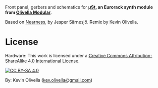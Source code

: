 Front panel, gerbers and schematics for **[μSt](https://www.modulargrid.net/e/other-unknown-%CE%BCst), an Eurorack synth module from [Olivella Modular](https://linktr.ee/olivella)**.

Based on [Nearness](https://github.com/sarnesjo/nearness), by Jesper Särnesjö. Remix by Kevin Olivella.

License
=======

Hardware: This work is licensed under a
[Creative Commons Attribution-ShareAlike 4.0 International License][cc-by-sa].

[![CC BY-SA 4.0][cc-by-sa-image]][cc-by-sa]

[cc-by-sa]: http://creativecommons.org/licenses/by-sa/4.0/
[cc-by-sa-image]: https://licensebuttons.net/l/by-sa/4.0/88x31.png
[cc-by-sa-shield]: https://img.shields.io/badge/License-CC%20BY--SA%204.0-lightgrey.svg

By: Kevin Olivella (kev.olivella@gmail.com)
